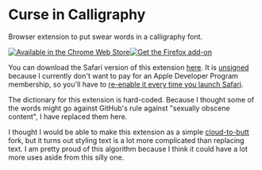 # Curse in Calligraphy

Browser extension to put swear words in a calligraphy font.

[![Available in the Chrome Web Store](https://storage.googleapis.com/chrome-gcs-uploader.appspot.com/uploads/image/WlD8wC6g8khYWPJUsQceQkhXSlv1/UV4C4ybeBTsZt43U4xis.png)](https://chrome.google.com/webstore/detail/curse-in-calligraphy/phibbfpngemonhedhaeopnminldbjjfi/)[![Get the Firefox add-on](https://addons.cdn.mozilla.net/static/img/addons-buttons/AMO-button_1.png)](https://addons.mozilla.org/en-US/firefox/addon/curse-in-calligraphy/)

You can download the Safari version of this extension [here](https://drive.google.com/file/d/1onlYP2_eMaFtjASAmYNDmu6YALTKWSdn/view?usp=sharing). It is [unsigned](https://support.apple.com/guide/mac-help/open-a-mac-app-from-an-unidentified-developer-mh40616/mac) because I currently don't want to pay for an Apple Developer Program membership, so you'll have to [re-enable it every time you launch Safari](https://developer.apple.com/documentation/safariservices/safari_app_extensions/building_a_safari_app_extension#2957925).

The dictionary for this extension is hard-coded. Because I thought some of the words might go against GitHub's rule against "sexually obscene content", I have replaced them here.

I thought I would be able to make this extension as a simple [cloud-to-butt](https://github.com/panicsteve/cloud-to-butt) fork, but it turns out styling text is a lot more complicated than replacing text. I am pretty proud of this algorithm because I think it could have a lot more uses aside from this silly one.
